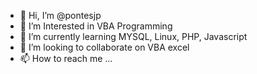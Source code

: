- 👋 Hi, I’m @pontesjp
- 👀 I’m Interested in VBA Programming
- 🌱 I’m currently learning MYSQL, Linux, PHP, Javascript
- 💞️ I’m looking to collaborate on VBA excel
- 📫 How to reach me ...

<!---
pontesjp/pontesjp is a ✨ special ✨ repository because its `README.md` (this file) appears on your GitHub profile.
You can click the Preview link to take a look at your changes.
--->
